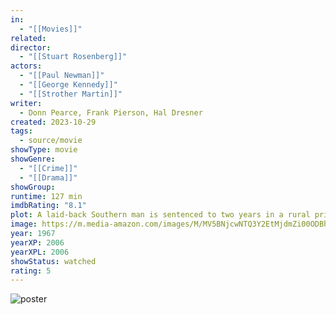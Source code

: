 ```yaml
---
in:
  - "[[Movies]]"
related: 
director:
  - "[[Stuart Rosenberg]]"
actors:
  - "[[Paul Newman]]"
  - "[[George Kennedy]]"
  - "[[Strother Martin]]"
writer:
  - Donn Pearce, Frank Pierson, Hal Dresner
created: 2023-10-29
tags:
  - source/movie
showType: movie
showGenre:
  - "[[Crime]]"
  - "[[Drama]]"
showGroup: 
runtime: 127 min
imdbRating: "8.1"
plot: A laid-back Southern man is sentenced to two years in a rural prison, but refuses to conform.
image: https://m.media-amazon.com/images/M/MV5BNjcwNTQ3Y2EtMjdmZi00ODBhLWFhNzQtOTc3MWU5NTZlMDViXkEyXkFqcGdeQXVyMjUzOTY1NTc@._V1_SX300.jpg
year: 1967
yearXP: 2006
yearXPL: 2006
showStatus: watched
rating: 5
---
```

![poster](https://m.media-amazon.com/images/M/MV5BNjcwNTQ3Y2EtMjdmZi00ODBhLWFhNzQtOTc3MWU5NTZlMDViXkEyXkFqcGdeQXVyMjUzOTY1NTc@._V1_SX300.jpg)

